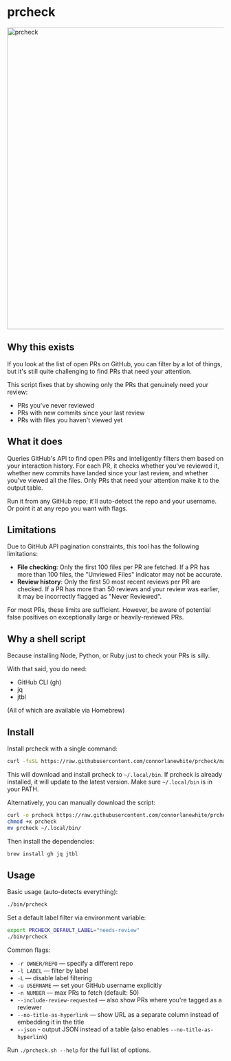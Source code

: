 # prcheck

<img width="700" alt="prcheck" src="https://github.com/user-attachments/assets/884dbfda-fa87-4882-8396-0a0f6d440e7d" />

## Why this exists

If you look at the list of open PRs on GitHub, you can filter by a lot of things, but it's still quite challenging to find PRs that need your attention.

This script fixes that by showing only the PRs that genuinely need your review:
- PRs you've never reviewed
- PRs with new commits since your last review
- PRs with files you haven't viewed yet

## What it does

Queries GitHub's API to find open PRs and intelligently filters them based on your interaction history. For each PR, it checks whether you've reviewed it, whether new commits have landed since your last review, and whether you've viewed all the files. Only PRs that need your attention make it to the output table.

Run it from any GitHub repo; it'll auto-detect the repo and your username. Or point it at any repo you want with flags.

## Limitations

Due to GitHub API pagination constraints, this tool has the following limitations:

- **File checking**: Only the first 100 files per PR are fetched. If a PR has more than 100 files, the "Unviewed Files" indicator may not be accurate.
- **Review history**: Only the first 50 most recent reviews per PR are checked. If a PR has more than 50 reviews and your review was earlier, it may be incorrectly flagged as "Never Reviewed".

For most PRs, these limits are sufficient. However, be aware of potential false positives on exceptionally large or heavily-reviewed PRs.

## Why a shell script

Because installing Node, Python, or Ruby just to check your PRs is silly. 

With that said, you do need:
- GitHub CLI (gh)
- jq
- jtbl

(All of which are available via Homebrew)

## Install

Install prcheck with a single command:

```bash
curl -fsSL https://raw.githubusercontent.com/connorlanewhite/prcheck/main/install.sh | bash
```

This will download and install prcheck to `~/.local/bin`. If prcheck is already installed, it will update to the latest version. Make sure `~/.local/bin` is in your PATH.

Alternatively, you can manually download the script:

```bash
curl -o prcheck https://raw.githubusercontent.com/connorlanewhite/prcheck/main/bin/prcheck
chmod +x prcheck
mv prcheck ~/.local/bin/
```

Then install the dependencies:

```bash
brew install gh jq jtbl
```

## Usage

Basic usage (auto-detects everything):
```bash
./bin/prcheck
```

Set a default label filter via environment variable:
```bash
export PRCHECK_DEFAULT_LABEL="needs-review"
./bin/prcheck
```

Common flags:
- `-r OWNER/REPO` — specify a different repo
- `-l LABEL` — filter by label
- `-L` — disable label filtering
- `-u USERNAME` — set your GitHub username explicitly
- `-n NUMBER` — max PRs to fetch (default: 50)
- `--include-review-requested` — also show PRs where you're tagged as a reviewer
- `--no-title-as-hyperlink` — show URL as a separate column instead of embedding it in the title
- `--json` - output JSON instead of a table (also enables `--no-title-as-hyperlink`)

Run `./prcheck.sh --help` for the full list of options.
